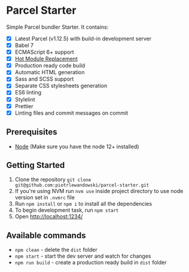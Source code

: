 # Parcel Starter

Simple Parcel bundler Starter. It contains:

- [x] Latest Parcel (v1.12.5) with build-in development server
- [x] Babel 7
- [x] ECMAScript 6+ support
- [x] [Hot Module Replacement](https://parceljs.org/hmr.html)
- [x] Production ready code build
- [x] Automatic HTML generation
- [x] Sass and SCSS support
- [x] Separate CSS stylesheets generation
- [x] ES6 linting
- [x] Stylelint
- [x] Prettier
- [x] Linting files and commit messages on commit

## Prerequisites

- [Node](https://nodejs.org/) (Make sure you have the node 12+ installed)

## Getting Started

1. Clone the repository `git clone git@github.com:piotrlewandowski/parcel-starter.git`
2. If you're using NVM run `nvm use` inside project directory to use node version set in `.nvmrc` file
3. Run `npm install` or `npm i` to install all the dependencies
4. To begin development task, run `npm start`
5. Open [http://localhost:1234/](http://localhost:1234/)

## Available commands

- `npm clean` - delete the `dist` folder
- `npm start` - start the dev server and watch for changes
- `npm run build` - create a production ready build in `dist` folder
